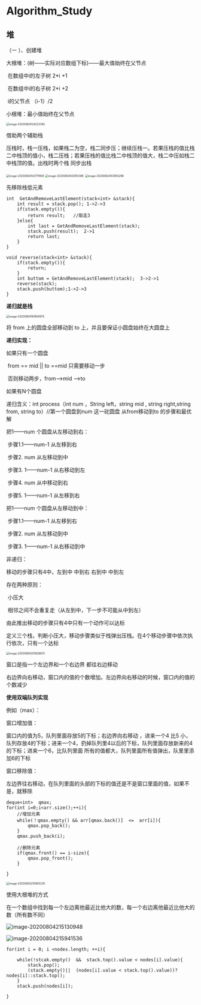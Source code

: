 # Algorithm_Study

## 堆

（一 ）、创建堆

大根堆：(树——实际对应数组下标)——最大值始终在父节点

​				在数组中i的左子树   2*i +1

​				在数组中i的右子树   2*i +2

​                i的父节点  （i-1）/2

小根堆：最小值始终在父节点



<img src="https://raw.githubusercontent.com/raylee-lilei/PicGoImage/master/imgimage-20200804124223392.png" alt="image-20200804124223392" style="zoom:50%;" />

借助两个辅助栈

压栈时，栈一压栈，如果栈二为空，栈二同步压；继续压栈一。若果压栈的值比栈二中栈顶的值小，栈二压栈；若果压栈的值比栈二中栈顶的值大，栈二中压如栈二中栈顶的值。出栈时两个栈 同步出栈

<img src="https://raw.githubusercontent.com/raylee-lilei/PicGoImage/master/imgimage-20200804143711908.png" alt="image-20200804143711908" style="zoom: 50%;" />

<img src="https://raw.githubusercontent.com/raylee-lilei/PicGoImage/master/imgimage-20200804143913386.png" alt="image-20200804143913386" style="zoom: 50%;" />

<img src="https://raw.githubusercontent.com/raylee-lilei/PicGoImage/master/imgimage-20200804143950296.png" alt="image-20200804143950296" style="zoom:50%;" />

先移除栈低元素

```
int  GetAndRemoveLastElement(stack<int> &stack){   
	int result = stack.pop(); 1->2->3
	if(stack.empty()){
		return result;   //取走3
	}else{
		int last = GetAndRemoveLastElement(stack); 
		stack.push(result);  2->1
		return last;
	}
}

void reverse(stack<int> &stack){
	if(stack.empty()){
		return;
	}
	int buttom = GetAndRemoveLastElement(stack);  3->2->1
	reverse(stack);
	stack.push(buttom);1->2->3
}
```

**递归就是栈**



<img src="https://raw.githubusercontent.com/raylee-lilei/PicGoImage/master/imgimage-20200804161954975.png" alt="image-20200804161954975" style="zoom: 50%;" />





将 from 上的圆盘全部移动到 to 上，并且要保证小圆盘始终在大圆盘上  



**递归实现：**

如果只有一个圆盘 

​				 from  == mid  || to ==mid  只需要移动一步

​				否则移动两步，from——>mid ——>to

如果有N个圆盘

递归含义：int process（int  num ，String left，string mid , string right,string from, string to）//第一个圆盘到num 这一砣圆盘  从from移动到to 的步骤和最优解

把1——num 个圆盘从左移动到右：

​				步骤1.1——num-1   从左移到右

​				步骤2. num   从左移动到中

​				步骤3. 1——num-1  从右移动到左 

​				步骤4. num   从中移动到右

​				步骤5. 1——num-1   从左移到右

把1——num 个圆盘从左移动到中：

​				步骤1.1——num-1   从左移到右

​				步骤2. num   从左移动到中

​				步骤3. 1——num-1  从右移动到中



非递归：

移动的步骤只有4中，左到中  中到右  右到中  中到左

存在两种原则：

​		小压大

​		相邻之间不会重复走（从左到中，下一步不可能从中到左）

由此推出移动的步骤只有4中只有一个动作可以达标

定义三个栈，判断小压大，移动步骤类似于栈弹出压栈。在4个移动步骤中依次执行依次，只有一个达标 

<img src="https://raw.githubusercontent.com/raylee-lilei/PicGoImage/master/imgimage-20200804201626672.png" alt="image-20200804201626672" style="zoom: 50%;" />



窗口是指一个左边界和一个右边界  都往右边移动

右边界向右移动，窗口内的值的个数增加。左边界向右移动的时候，窗口内的值的个数减少

**使用双端队列实现**

例如（max）：

窗口增加值：

窗口内的值为5，队列里面存放5的下标；右边界向右移动 ，进来一个4  比5 小，队列存放4的下标；进来一个4，扔掉队列里4以后的下标，队列里面存放新来的4的下标；进来一个6，比队列里面 所有的值都大，队列里面所有值弹出，队里里添加6的下标

窗口移除值：

左边界往右移动，在队列里面的头部的下标的值还是不是窗口里面的值，如果不是，就移除

```
deque<int>  qmax;
for(int i=0;i<arr.size();++i){
    //增加元素
	while(！qmax.empty() && arr[qmax.back()]  <=  arr[i]){
		qmax.pop_back();
	}
	qmax.push_back(i);
	
	//删除元素
	if(qmax.front() == i-size){
		qmax.pop_front();
	}
	
}
```



<img src="https://raw.githubusercontent.com/raylee-lilei/PicGoImage/master/imgimage-20200804210900235.png" alt="image-20200804210900235" style="zoom:50%;" />



使用大根堆的方式



在一个数组中找到每一个左边离他最近比他大的数，每一个右边离他最近比他大的数（所有数不同）

![image-20200804215130948](https://raw.githubusercontent.com/raylee-lilei/PicGoImage/master/imgimage-20200804215130948.png)



![image-20200804215941536](https://raw.githubusercontent.com/raylee-lilei/PicGoImage/master/imgimage-20200804215941536.png)

```
for(int i = 0; i <nodes.length; ++i){

	while(!stcak.empty()  &&  stack.top().value < nodes[i].value){
		stack.pop();
		(stack.empty()||  (nodes[i].value < stack.top().value))?nodes[i]::stack.top();
	}
	stack.push(nodes[i]);

}


```


















